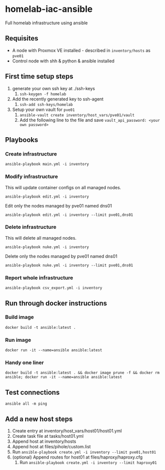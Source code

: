 # homelab-iac-ansible
Full homelab infrastructure using ansible
## Requisites
- A node with Proxmox VE installed - described in ```inventory/hosts``` as ```pve01```
- Control node with shh & python & ansible installed
## First time setup steps
1. generate your own ssh key at ./ssh-keys
    1. ```ssh-keygen -f homelab```
2. Add the recently generated key to ssh-agent
    1. ```ssh-add ssh-keys/homelab```
3. Setup your own vault for  ```pve01```
    1. ```ansible-vault create inventory/host_vars/pve01/vault```
    2. Add the following line to the file and save ```vault_api_password: <your own password>```
## Playbooks
### Create infrastructure
```
ansible-playbook main.yml -i inventory
```
### Modify infrastructure
This will update container configs on all managed nodes.
```
ansible-playbook edit.yml -i inventory
```
Edit only the nodes managed by pve01 named dns01
```
ansible-playbook edit.yml -i inventory --limit pve01,dns01
```
### Delete infrastructure
This will delete all managed nodes.
```
ansible-playbook nuke.yml -i inventory
```
Delete only the nodes managed by pve01 named dns01
```
ansible-playbook nuke.yml -i inventory --limit pve01,dns01
```
### Report whole infrastructure
```
ansible-playbook csv_export.yml -i inventory
```
## Run through docker instructions
### Build image
```docker build -t ansible:latest .```
### Run image
```docker run -it --name=ansible ansible:latest```

### Handy one liner
```docker build -t ansible:latest . && docker image prune -f && docker rm ansible; docker run -it --name=ansible ansible:latest```

## Test connections
```ansible all -m ping```

## Add a new host steps
1. Create entry at inventory/host_vars/host01/host01.yml
2. Create task file at tasks/host01.yml
3. Append host at inventory/hosts
4. Append host at files/pihole/custom.list
5. Run ```ansible-playbook create.yml -i inventory --limit pve01,host01```
6. (optional) Append routes for host01 at files/haproxy/haproxy.cfg
    1. Run ```ansible-playbook create.yml -i inventory --limit haproxy01```
